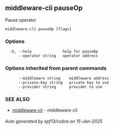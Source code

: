 ## middleware-cli pauseOp

Pause operator

```
middleware-cli pauseOp [flags]
```

### Options

```
  -h, --help              help for pauseOp
      --operator string   operator address
```

### Options inherited from parent commands

```
      --middleware string    middleware address
      --private-key string   private key to use
      --provider string      provider to use
```

### SEE ALSO

* [middleware-cli](../middleware-cli.md)	 - middleware-cli

###### Auto generated by spf13/cobra on 15-Jan-2025
